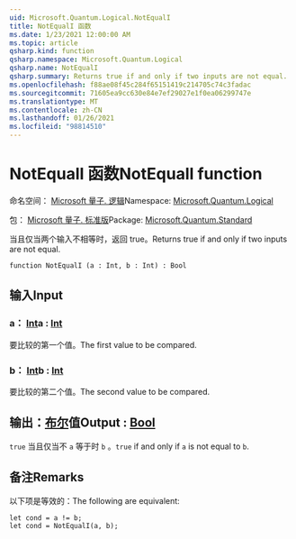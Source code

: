 ```yaml
---
uid: Microsoft.Quantum.Logical.NotEqualI
title: NotEqualI 函数
ms.date: 1/23/2021 12:00:00 AM
ms.topic: article
qsharp.kind: function
qsharp.namespace: Microsoft.Quantum.Logical
qsharp.name: NotEqualI
qsharp.summary: Returns true if and only if two inputs are not equal.
ms.openlocfilehash: f88ae08f45c284f65151419c214705c74c3fadac
ms.sourcegitcommit: 71605ea9cc630e84e7ef29027e1f0ea06299747e
ms.translationtype: MT
ms.contentlocale: zh-CN
ms.lasthandoff: 01/26/2021
ms.locfileid: "98814510"
---
```

# <a name="notequali-function"></a><span data-ttu-id="df62d-102">NotEqualI 函数</span><span class="sxs-lookup"><span data-stu-id="df62d-102">NotEqualI function</span></span>

<span data-ttu-id="df62d-103">命名空间： [Microsoft 量子. 逻辑](xref:Microsoft.Quantum.Logical)</span><span class="sxs-lookup"><span data-stu-id="df62d-103">Namespace: [Microsoft.Quantum.Logical](xref:Microsoft.Quantum.Logical)</span></span>

<span data-ttu-id="df62d-104">包： [Microsoft 量子. 标准版](https://nuget.org/packages/Microsoft.Quantum.Standard)</span><span class="sxs-lookup"><span data-stu-id="df62d-104">Package: [Microsoft.Quantum.Standard](https://nuget.org/packages/Microsoft.Quantum.Standard)</span></span>


<span data-ttu-id="df62d-105">当且仅当两个输入不相等时，返回 true。</span><span class="sxs-lookup"><span data-stu-id="df62d-105">Returns true if and only if two inputs are not equal.</span></span>

```qsharp
function NotEqualI (a : Int, b : Int) : Bool
```


## <a name="input"></a><span data-ttu-id="df62d-106">输入</span><span class="sxs-lookup"><span data-stu-id="df62d-106">Input</span></span>

### <a name="a--int"></a><span data-ttu-id="df62d-107">a： [Int](xref:microsoft.quantum.lang-ref.int)</span><span class="sxs-lookup"><span data-stu-id="df62d-107">a : [Int](xref:microsoft.quantum.lang-ref.int)</span></span>

<span data-ttu-id="df62d-108">要比较的第一个值。</span><span class="sxs-lookup"><span data-stu-id="df62d-108">The first value to be compared.</span></span>


### <a name="b--int"></a><span data-ttu-id="df62d-109">b： [Int](xref:microsoft.quantum.lang-ref.int)</span><span class="sxs-lookup"><span data-stu-id="df62d-109">b : [Int](xref:microsoft.quantum.lang-ref.int)</span></span>

<span data-ttu-id="df62d-110">要比较的第二个值。</span><span class="sxs-lookup"><span data-stu-id="df62d-110">The second value to be compared.</span></span>



## <a name="output--bool"></a><span data-ttu-id="df62d-111">输出：[布尔](xref:microsoft.quantum.lang-ref.bool)值</span><span class="sxs-lookup"><span data-stu-id="df62d-111">Output : [Bool](xref:microsoft.quantum.lang-ref.bool)</span></span>

<span data-ttu-id="df62d-112">`true` 当且仅当不 `a` 等于时 `b` 。</span><span class="sxs-lookup"><span data-stu-id="df62d-112">`true` if and only if `a` is not equal to `b`.</span></span>

## <a name="remarks"></a><span data-ttu-id="df62d-113">备注</span><span class="sxs-lookup"><span data-stu-id="df62d-113">Remarks</span></span>

<span data-ttu-id="df62d-114">以下项是等效的：</span><span class="sxs-lookup"><span data-stu-id="df62d-114">The following are equivalent:</span></span>

```qsharp
let cond = a != b;
let cond = NotEqualI(a, b);
```